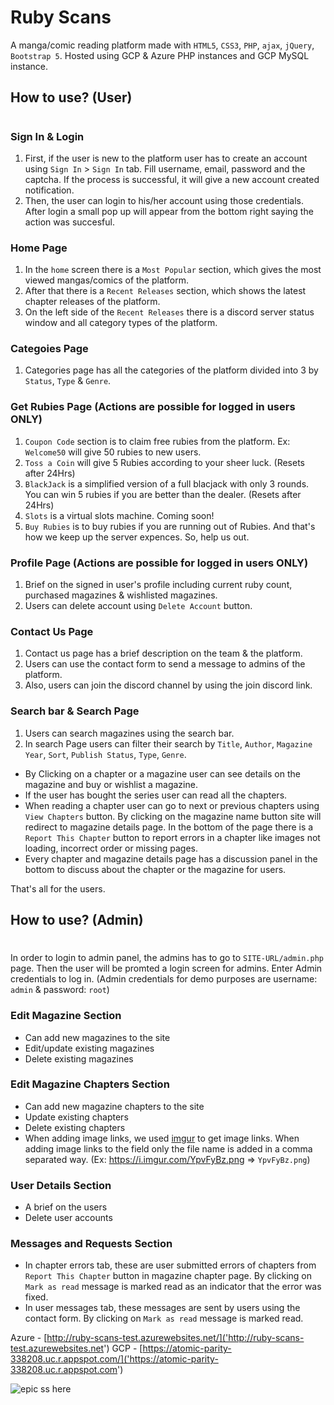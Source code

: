 # Ruby Scans
A manga/comic reading platform made with `HTML5`, `CSS3`, `PHP`, `ajax`, `jQuery`, `Bootstrap 5`. Hosted using GCP & Azure PHP instances and GCP MySQL instance.

## How to use? (User)
#
### Sign In & Login
1. First, if the user is new to the platform user has to create an account using `Sign In` > `Sign In` tab. Fill username, email, password and the captcha. If the process is successful, it will give a new account created notification.
1. Then, the user can login to his/her account using those credentials. After login a small pop up will appear from the bottom right saying the action was succesful.
### Home Page
1. In the `home` screen there is a `Most Popular` section, which gives the most viewed mangas/comics of the platform.
1. After that there is a `Recent Releases` section, which shows the latest chapter releases of the platform.
1. On the left side of the `Recent Releases` there is a discord server status window and all category types of the platform.
### Categoies Page
1. Categories page has all the categories of the platform divided into 3 by `Status`, `Type` & `Genre`.
### Get Rubies Page (Actions are possible for logged in users ONLY)
1. `Coupon Code` section is to claim free rubies from the platform. Ex: `Welcome50` will give 50 rubies to new users.
1. `Toss a Coin` will give 5 Rubies according to your sheer luck. (Resets after 24Hrs)
1. `BlackJack` is a simplified version of a full blacjack with only 3 rounds. You can win 5 rubies if you are better than the dealer. (Resets after 24Hrs)
1. `Slots` is a virtual slots machine. Coming soon!
1. `Buy Rubies` is to buy rubies if you are running out of Rubies. And that's how we keep up the server expences. So, help us out.
### Profile Page (Actions are possible for logged in users ONLY)
1. Brief on the signed in user's profile including current ruby count, purchased magazines & wishlisted magazines.
1. Users can delete account using `Delete Account` button.
### Contact Us Page
1. Contact us page has a brief description on the team & the platform.
1. Users can use the contact form to send a message to admins of the platform.
1. Also, users can join the discord channel by using the join discord link.
### Search bar & Search Page
1. Users can search magazines using the search bar.
1. In search Page users can filter their search by `Title`, `Author`, `Magazine Year`, `Sort`, `Publish Status`, `Type`, `Genre`.

- By Clicking on a chapter or a magazine user can see details on the magazine and buy or wishlist a magazine.
- If the user has bought the series user can read all the chapters.
- When reading a chapter user can go to next or previous chapters using `View Chapters` button. By clicking on the magazine name button site will redirect to magazine details page. In the bottom of the page there is a `Report This Chapter` button to report errors in a chapter like images not loading, incorrect order or missing pages.
- Every chapter and magazine details page has a discussion panel in the bottom to discuss about the chapter or the magazine for users.

That's all for the users.

## How to use? (Admin)
#
In order to login to admin panel, the admins has to go to `SITE-URL/admin.php` page. Then the user will be promted a login screen for admins. Enter Admin credentials to log in. 
(Admin credentials for demo purposes are username: `admin` & password: `root`)

### Edit Magazine Section
- Can add new magazines to the site
- Edit/update existing magazines
- Delete existing magazines

### Edit Magazine Chapters Section
- Can add new magazine chapters to the site
- Update existing chapters
- Delete existing chapters
- When adding image links, we used [imgur]('https://imgur.com/') to get image links. When adding image links to the field only the file name is added in a comma separated way. (Ex: https://i.imgur.com/YpvFyBz.png => `YpvFyBz.png`)

### User Details Section
- A brief on the users
- Delete user accounts

### Messages and Requests Section
- In chapter errors tab, these are user submitted errors of chapters from `Report This Chapter` button in magazine chapter page. By clicking on `Mark as read` message is marked read as an indicator that the error was fixed.
- In user messages tab, these messages are sent by users using the contact form. By clicking on `Mark as read` message is marked read.

Azure - [http://ruby-scans-test.azurewebsites.net/]('http://ruby-scans-test.azurewebsites.net')
GCP - [https://atomic-parity-338208.uc.r.appspot.com/]('https://atomic-parity-338208.uc.r.appspot.com')

![epic ss here](https://i.imgur.com/pC8oAO6.png)
